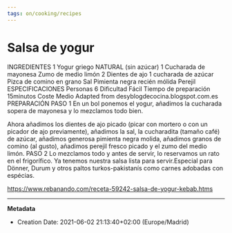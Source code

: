 ```yaml
---
tags: on/cooking/recipes
---
```

# Salsa de yogur
INGREDIENTES
1 Yogur griego NATURAL (sin azúcar)
1 Cucharada de mayonesa
Zumo de medio limón
2 Dientes de ajo
1 cucharada de azúcar
Pizca de comino en grano
Sal
Pimienta negra recién mólida
Perejil
ESPECIFICACIONES
Personas 6
Dificultad Fácil
Tiempo de preparación 15minutos
Coste Medio
Adapted from desyblogdecocina.blogspot.com.es
PREPARACIÓN
PASO 1
En un bol ponemos el yogur, añadimos la cucharada sopera de mayonesa y lo mezclamos todo bien.

Ahora añadimos los dientes de ajo picado (picar con mortero o con un picador de ajo previamente), añadimos la sal, la cucharadita (tamaño café) de azúcar, añadimos generosa pimienta negra molida, añadimos granos de comino (al gusto), añadimos perejil fresco picado y el zumo del medio limón.
PASO 2
Lo mezclamos todo y antes de servir, lo reservamos un rato en el frigorífico. Ya tenemos nuestra salsa lista para servir.Especial para Dönner, Durum y otros paltos turkos-pakistanís como carnes adobadas con espécias.

https://www.rebanando.com/receta-59242-salsa-de-yogur-kebab.htms

---
**Metadata**
- Creation Date: 2021-06-02 21:13:40+02:00 (Europe/Madrid)
